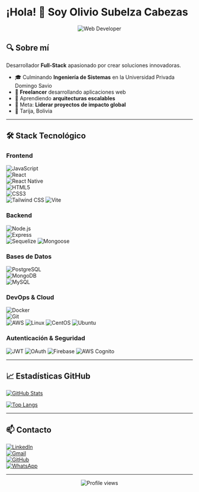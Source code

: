 # ¡Hola! 👋 Soy **Olivio Subelza Cabezas**  

<div align="center">
  <img src="https://img.shields.io/badge/Desarrollador-Javascript-yellow?style=for-the-badge" alt="Web Developer"/>
</div>

## 🔍 **Sobre mí**  
Desarrollador **Full-Stack** apasionado por crear soluciones innovadoras.  

- 🎓 Culminando **Ingeniería de Sistemas** en la Universidad Privada Domingo Savio
- 💼 **Freelancer** desarrollando aplicaciones web  
- 🌱 Aprendiendo **arquitecturas escalables**  
- 🚀 Meta: **Liderar proyectos de impacto global**  
- 📍 Tarija, Bolivia

---  

## 🛠️ **Stack Tecnológico**  

### **Frontend**  
![JavaScript](https://img.shields.io/badge/JavaScript-F7DF1E?style=flat&logo=javascript&logoColor=black)  
![React](https://img.shields.io/badge/React-61DAFB?style=flat&logo=react&logoColor=white)  
![React Native](https://img.shields.io/badge/React_Native-61DAFB?style=flat&logo=react&logoColor=black)  
![HTML5](https://img.shields.io/badge/HTML5-E34F26?style=flat&logo=html5&logoColor=white)  
![CSS3](https://img.shields.io/badge/CSS3-1572B6?style=flat&logo=css3&logoColor=white)  
![Tailwind CSS](https://img.shields.io/badge/Tailwind_CSS-38B2AC?style=flat&logo=tailwind-css&logoColor=white)
![Vite](https://img.shields.io/badge/Vite-646CFF?style=flat&logo=vite&logoColor=white)

### **Backend**  
![Node.js](https://img.shields.io/badge/Node.js-339933?style=flat&logo=node.js&logoColor=white)  
![Express](https://img.shields.io/badge/Express-000000?style=flat&logo=express&logoColor=white)   
![Sequelize](https://img.shields.io/badge/Sequelize-52B0E7?style=flat&logo=sequelize&logoColor=white)
![Mongoose](https://img.shields.io/badge/Mongoose-880000?style=flat&logo=mongoose&logoColor=white)

### **Bases de Datos**  
![PostgreSQL](https://img.shields.io/badge/PostgreSQL-4169E1?style=flat&logo=postgresql&logoColor=white)  
![MongoDB](https://img.shields.io/badge/MongoDB-47A248?style=flat&logo=mongodb&logoColor=white)  
![MySQL](https://img.shields.io/badge/MySQL-4479A1?style=flat&logo=mysql&logoColor=white)

### **DevOps & Cloud**  
![Docker](https://img.shields.io/badge/Docker-2496ED?style=flat&logo=docker&logoColor=white)  
![Git](https://img.shields.io/badge/Git-F05032?style=flat&logo=git&logoColor=white)  
![AWS](https://img.shields.io/badge/AWS-232F3E?style=flat&logo=amazon-aws&logoColor=white)
![Linux](https://img.shields.io/badge/Linux-FCC624?style=flat&logo=linux&logoColor=black)
![CentOS](https://img.shields.io/badge/CentOS-262577?style=flat&logo=centos&logoColor=white)
![Ubuntu](https://img.shields.io/badge/Ubuntu-E95420?style=flat&logo=ubuntu&logoColor=white)

### **Autenticación & Seguridad**
![JWT](https://img.shields.io/badge/JWT-000000?style=flat&logo=json-web-tokens&logoColor=white)
![OAuth](https://img.shields.io/badge/OAuth-4285F4?style=flat&logo=google&logoColor=white)
![Firebase](https://img.shields.io/badge/Firebase-FFCA28?style=flat&logo=firebase&logoColor=black)
![AWS Cognito](https://img.shields.io/badge/AWS_Cognito-232F3E?style=flat&logo=amazon-aws&logoColor=white)
 
---

## 📈 **Estadísticas GitHub**  

[![GitHub Stats](https://github-readme-stats.vercel.app/api?username=olivio-git&show_icons=true&theme=radical&hide_border=true)](https://github.com/olivio-git)  

[![Top Langs](https://github-readme-stats.vercel.app/api/top-langs/?username=olivio-git&layout=compact&theme=radical&hide_border=true)](https://github.com/olivio-git)  

---  

## 📫 **Contacto**  

[![LinkedIn](https://img.shields.io/badge/LinkedIn-0A66C2?style=for-the-badge&logo=linkedin)](https://www.linkedin.com/in/olivio-subelza-cabezas-b646a2249/)  
[![Gmail](https://img.shields.io/badge/Gmail-EA4335?style=for-the-badge&logo=gmail&logoColor=white)](mailto:Subelzaolivitocabezas@gmail.com)  
[![GitHub](https://img.shields.io/badge/GitHub-181717?style=for-the-badge&logo=github)](https://github.com/olivio-git)  
[![WhatsApp](https://img.shields.io/badge/WhatsApp-25D366?style=for-the-badge&logo=whatsapp&logoColor=white)](https://wa.me/59160276750)

---

<div align="center">
  <img src="https://komarev.com/ghpvc/?username=olivio-git&color=brightgreen" alt="Profile views" />
</div>
